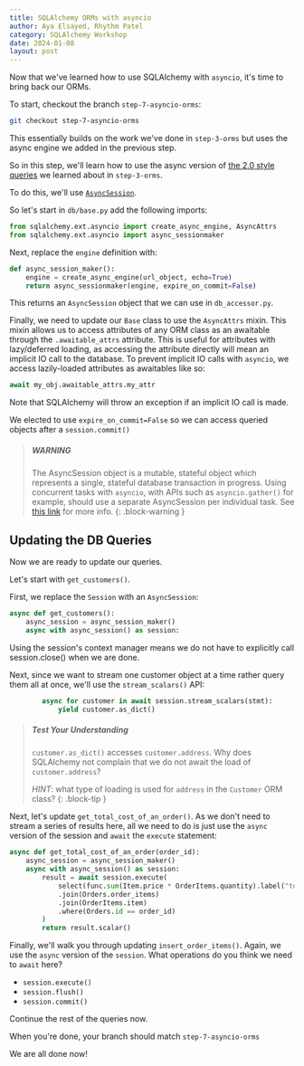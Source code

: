 ```yaml
---
title: SQLAlchemy ORMs with asyncio
author: Aya Elsayed, Rhythm Patel
category: SQLAlchemy Workshop
date: 2024-01-08
layout: post
---
```


Now that we've learned how to use SQLAlchemy with `asyncio`, it's time to bring back our ORMs.

To start, checkout the branch `step-7-asyncio-orms`:

```sh
git checkout step-7-asyncio-orms
```

This essentially builds on the work we've done in `step-3-orms` but uses the async engine we added in the previous step.

So in this step, we'll learn how to use the async version of [the 2.0 style queries](https://docs.sqlalchemy.org/en/14/glossary.html#term-2.0-style) we learned about in `step-3-orms`.

To do this, we'll use [`AsyncSession`](https://docs.sqlalchemy.org/en/14/orm/extensions/asyncio.html#sqlalchemy.ext.asyncio.AsyncSession).

So let's start in `db/base.py` add the following imports:

```py
from sqlalchemy.ext.asyncio import create_async_engine, AsyncAttrs
from sqlalchemy.ext.asyncio import async_sessionmaker
```

Next, replace the `engine` definition with:

```py
def async_session_maker():
    engine = create_async_engine(url_object, echo=True)
    return async_sessionmaker(engine, expire_on_commit=False)
```

This returns an `AsyncSession` object that we can use in `db_accessor.py`.

Finally, we need to update our `Base` class to use the `AsyncAttrs` mixin.
This mixin allows us to access attributes of any ORM class as an awaitable through the `.awaitable_attrs` attribute.
This is useful for attributes with lazy/deferred loading, as accessing the attribute directly will mean an implicit IO call to the database.
To prevent implicit IO calls with `asyncio`, we access lazily-loaded attributes as awaitables like so:

```py
await my_obj.awaitable_attrs.my_attr
```

Note that SQLAlchemy will throw an exception if an implicit IO call is made.

We elected to use `expire_on_commit=False` so we can access queried objects after a `session.commit()`

> ##### WARNING
> 
> The AsyncSession object is a mutable, stateful object which represents a single, stateful database transaction in progress.
> Using concurrent tasks with `asyncio`, with APIs such as `asyncio.gather()` for example, should use a separate AsyncSession per individual task.
> See [this link](https://docs.sqlalchemy.org/en/20/orm/extensions/asyncio.html#using-asyncsession-with-concurrent-tasks) for more info.
{: .block-warning }


## Updating the DB Queries

Now we are ready to update our queries.

Let's start with `get_customers()`.

First, we replace the `Session` with an `AsyncSession`:

```py
async def get_customers():
    async_session = async_session_maker()
    async with async_session() as session:
```

Using the session's context manager means we do not have to explicitly call session.close() when we are done.

Next, since we want to stream one customer object at a time rather query them all at once, we'll use the `stream_scalars()` API:

```py
        async for customer in await session.stream_scalars(stmt):
            yield customer.as_dict()
```

> ##### Test Your Understanding
>
> `customer.as_dict()` accesses `customer.address`. Why does SQLAlchemy not complain that we do not await the load of `customer.address`?
>
> _HINT_: what type of loading is used for `address` in the `Customer` ORM class?
{: .block-tip }


Next, let's update `get_total_cost_of_an_order()`.
As we don't need to stream a series of results here, all we need to do is just use the `async` version of the session and `await` the `execute` statement:

```py
async def get_total_cost_of_an_order(order_id):
    async_session = async_session_maker()
    async with async_session() as session:
        result = await session.execute(
            select(func.sum(Item.price * OrderItems.quantity).label("total_cost"))
            .join(Orders.order_items)
            .join(OrderItems.item)
            .where(Orders.id == order_id)
        )
        return result.scalar()
```

Finally, we'll walk you through updating `insert_order_items()`.
Again, we use the `async` version of the `session`.
What operations do you think we need to `await` here?

- `session.execute()`
- `session.flush()`
- `session.commit()`

Continue the rest of the queries now.

When you're done, your branch should match `step-7-asyncio-orms`

We are all done now!

&nbsp;
